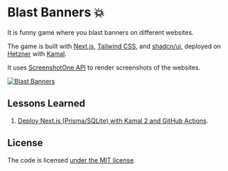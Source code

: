 # Blast Banners 💥

It is funny game where you blast banners on different websites.

The game is built with [Next.js](https://nextjs.org), [Tailwind CSS](https://tailwindcss.com), and [shadcn/ui](https://ui.shadcn.com), deployed on [Hetzner](https://www.hetzner.com) with [Kamal](https://kamal-deploy.org/).

It uses [ScreenshotOne API](https://screenshotone.com) to render screenshots of the websites.

[![Blast Banners](https://img.youtube.com/vi/sPjDyzpyNwM/maxresdefault.jpg)](https://www.youtube.com/watch?v=sPjDyzpyNwM)

## Lessons Learned

1. [Deploy Next.js (Prisma/SQLite) with Kamal 2 and GitHub Actions](https://scalabledeveloper.com/posts/deploy-nextjs-sqlite-with-kamal-and-github-actions/).

## License

The code is licensed [under the MIT license](./LICENSE).